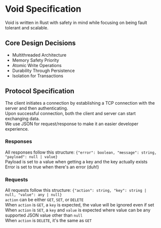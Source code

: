 # Void Specification

Void is written in Rust with safety in mind while focusing on being fault tolerant and scalable.

## Core Design Decisions

- Multithreaded Architecture
- Memory Safety Priority
- Atomic Write Operations
- Durability Through Persistence
- Isolation for Transactions

## Protocol Specification

The client initiates a connection by establishing a TCP connection with the server and then authenticating.  
Upon successful connection, both the client and server can start exchanging data.  
We use JSON for request/response to make it an easier developer experience.

### Responses

All responses follow this structure: `{"error": boolean, "message": string, "payload": null | value}`  
Payload is set to a value when getting a key and the key actually exists  
Error is set to true when there's an error (duh!)

### Requests

All requests follow this structure: `{"action": string, "key": string | null, "value": any | null}`  
`action` can be either `GET`, `SET`, or `DELETE`  
When `action` is `GET`, a `key` is expected, the value will be ignored even if set  
When `action` is `SET`, a `key` and `value` is expected where value can be any supported JSON value other than `null`  
When `action` is `DELETE`, it's the same as `GET`
